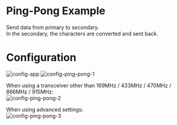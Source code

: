 # Ping-Pong Example   
Send data from primary to secondary.   
In the secondary, the characters are converted and sent back.   


# Configuration   
![config-app](https://user-images.githubusercontent.com/6020549/162128875-d5acb0fb-808a-4b1b-949f-81a163213636.jpg)
![config-ping-pong-1](https://user-images.githubusercontent.com/6020549/162128887-45966abf-5865-4422-b715-cf4a36a9e606.jpg)

When using a transceiver other than 169MHz / 433MHz / 470MHz / 866MHz / 915MHz:   
![config-ping-pong-2](https://user-images.githubusercontent.com/6020549/162128891-ab65d80a-fd83-494c-9eb0-6571ca863ce0.jpg)

When using advanced settings:   
![config-ping-pong-3](https://user-images.githubusercontent.com/6020549/162128895-d1c10cd4-ca60-4b01-aacb-5db840627191.jpg)

